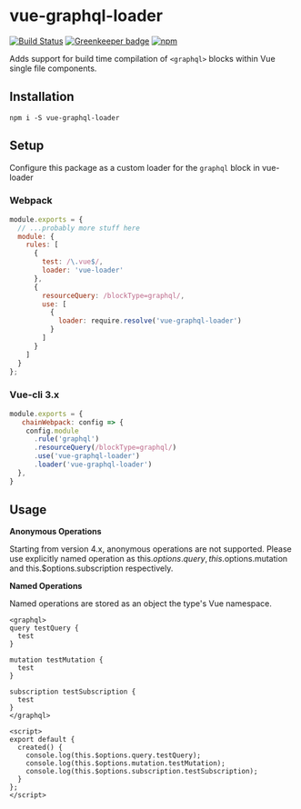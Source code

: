 # vue-graphql-loader

[![Build Status](https://travis-ci.org/zephraph/vue-graphql-loader.svg?branch=master)](https://travis-ci.org/zephraph/vue-graphql-loader)
[![Greenkeeper badge](https://badges.greenkeeper.io/zephraph/vue-graphql-loader.svg)](https://greenkeeper.io/)
[![npm](https://img.shields.io/npm/dt/vue-graphql-loader.svg)](https://img.shields.io/npm/v/vue-graphql-loader.svg)

Adds support for build time compilation of `<graphql>` blocks within Vue single file components.

## Installation

`npm i -S vue-graphql-loader`

## Setup

Configure this package as a custom loader for the `graphql` block in vue-loader

### Webpack

```javascript
module.exports = {
  // ...probably more stuff here
  module: {
    rules: [
      {
        test: /\.vue$/,
        loader: 'vue-loader'
      },
      {
        resourceQuery: /blockType=graphql/,
        use: [
          {
            loader: require.resolve('vue-graphql-loader')
          }
        ]
      }
    ]
  }
};
```

### Vue-cli 3.x
```javascript
module.exports = {
   chainWebpack: config => {
    config.module
      .rule('graphql')
      .resourceQuery(/blockType=graphql/)
      .use('vue-graphql-loader')
      .loader('vue-graphql-loader')
  },
}
```

## Usage

**Anonymous Operations**

Starting from version 4.x, anonymous operations are not supported. Please use explicitly named operation as
this.$options.query, this.$options.mutation and this.$options.subscription respectively.

**Named Operations**

Named operations are stored as an object the type's Vue namespace.

```vue
<graphql>
query testQuery {
  test
}

mutation testMutation {
  test
}

subscription testSubscription {
  test
}
</graphql>

<script>
export default {
  created() {
    console.log(this.$options.query.testQuery);
    console.log(this.$options.mutation.testMutation);
    console.log(this.$options.subscription.testSubscription);
  }
};
</script>
```

